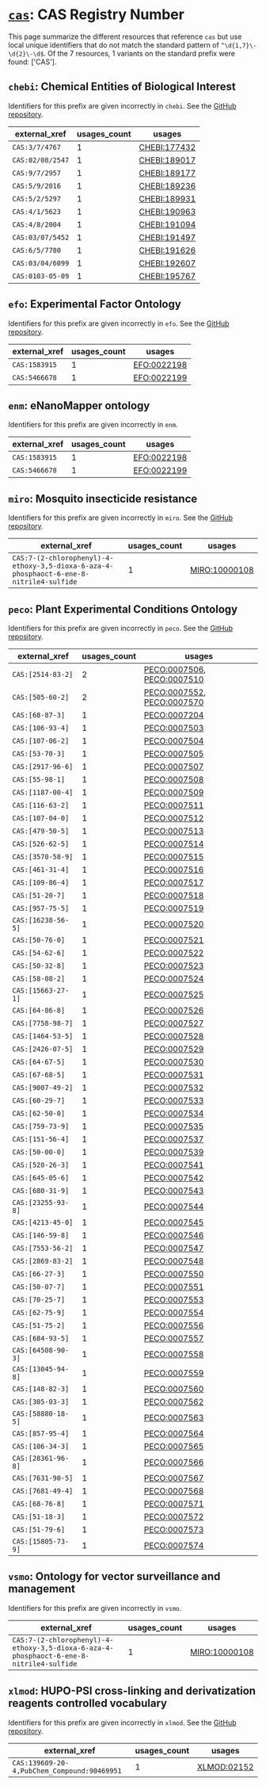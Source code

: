 # [`cas`](https://bioregistry.io/cas): CAS Registry Number

This page summarize the different resources that reference `cas`
but use local unique identifiers that do not match the standard pattern of
`^\d{1,7}\-\d{2}\-\d$`. Of the 7 resources,
1 variants on the standard prefix were found: ['CAS'].

## `chebi`: Chemical Entities of Biological Interest

Identifiers for this prefix are given incorrectly in `chebi`. See the [GitHub repository](https://github.com/ebi-chebi/ChEBI).

| external_xref    |   usages_count | usages                                                      |
|------------------|----------------|-------------------------------------------------------------|
| `CAS:3/7/4767`   |              1 | [CHEBI:177432](http://purl.obolibrary.org/obo/CHEBI_177432) |
| `CAS:02/08/2547` |              1 | [CHEBI:189017](http://purl.obolibrary.org/obo/CHEBI_189017) |
| `CAS:9/7/2957`   |              1 | [CHEBI:189177](http://purl.obolibrary.org/obo/CHEBI_189177) |
| `CAS:5/9/2016`   |              1 | [CHEBI:189236](http://purl.obolibrary.org/obo/CHEBI_189236) |
| `CAS:5/2/5297`   |              1 | [CHEBI:189931](http://purl.obolibrary.org/obo/CHEBI_189931) |
| `CAS:4/1/5623`   |              1 | [CHEBI:190963](http://purl.obolibrary.org/obo/CHEBI_190963) |
| `CAS:4/8/2004`   |              1 | [CHEBI:191094](http://purl.obolibrary.org/obo/CHEBI_191094) |
| `CAS:03/07/5452` |              1 | [CHEBI:191497](http://purl.obolibrary.org/obo/CHEBI_191497) |
| `CAS:6/5/7780`   |              1 | [CHEBI:191626](http://purl.obolibrary.org/obo/CHEBI_191626) |
| `CAS:03/04/6099` |              1 | [CHEBI:192607](http://purl.obolibrary.org/obo/CHEBI_192607) |
| `CAS:0103-05-09` |              1 | [CHEBI:195767](http://purl.obolibrary.org/obo/CHEBI_195767) |

## `efo`: Experimental Factor Ontology

Identifiers for this prefix are given incorrectly in `efo`. See the [GitHub repository](https://github.com/EBISPOT/efo/).

| external_xref   |   usages_count | usages                                              |
|-----------------|----------------|-----------------------------------------------------|
| `CAS:1583915`   |              1 | [EFO:0022198](http://www.ebi.ac.uk/efo/EFO_0022198) |
| `CAS:5466678`   |              1 | [EFO:0022199](http://www.ebi.ac.uk/efo/EFO_0022199) |

## `enm`: eNanoMapper ontology

Identifiers for this prefix are given incorrectly in `enm`.

| external_xref   |   usages_count | usages                                              |
|-----------------|----------------|-----------------------------------------------------|
| `CAS:1583915`   |              1 | [EFO:0022198](http://www.ebi.ac.uk/efo/EFO_0022198) |
| `CAS:5466678`   |              1 | [EFO:0022199](http://www.ebi.ac.uk/efo/EFO_0022199) |

## `miro`: Mosquito insecticide resistance

Identifiers for this prefix are given incorrectly in `miro`. See the [GitHub repository](https://github.com/VEuPathDB-ontology/MIRO).

| external_xref                                                                           |   usages_count | usages                                                        |
|-----------------------------------------------------------------------------------------|----------------|---------------------------------------------------------------|
| `CAS:7-(2-chlorophenyl)-4-ethoxy-3,5-dioxa-6-aza-4-phosphaoct-6-ene-8-nitrile4-sulfide` |              1 | [MIRO:10000108](http://purl.obolibrary.org/obo/MIRO_10000108) |

## `peco`: Plant Experimental Conditions Ontology

Identifiers for this prefix are given incorrectly in `peco`. See the [GitHub repository](https://github.com/Planteome/plant-experimental-conditions-ontology).

| external_xref      |   usages_count | usages                                                                                                                   |
|--------------------|----------------|--------------------------------------------------------------------------------------------------------------------------|
| `CAS:[2514-83-2]`  |              2 | [PECO:0007506](http://purl.obolibrary.org/obo/PECO_0007506), [PECO:0007510](http://purl.obolibrary.org/obo/PECO_0007510) |
| `CAS:[505-60-2]`   |              2 | [PECO:0007552](http://purl.obolibrary.org/obo/PECO_0007552), [PECO:0007570](http://purl.obolibrary.org/obo/PECO_0007570) |
| `CAS:[68-87-3]`    |              1 | [PECO:0007204](http://purl.obolibrary.org/obo/PECO_0007204)                                                              |
| `CAS:[106-93-4]`   |              1 | [PECO:0007503](http://purl.obolibrary.org/obo/PECO_0007503)                                                              |
| `CAS:[107-06-2]`   |              1 | [PECO:0007504](http://purl.obolibrary.org/obo/PECO_0007504)                                                              |
| `CAS:[53-70-3]`    |              1 | [PECO:0007505](http://purl.obolibrary.org/obo/PECO_0007505)                                                              |
| `CAS:[2917-96-6]`  |              1 | [PECO:0007507](http://purl.obolibrary.org/obo/PECO_0007507)                                                              |
| `CAS:[55-98-1]`    |              1 | [PECO:0007508](http://purl.obolibrary.org/obo/PECO_0007508)                                                              |
| `CAS:[1187-00-4]`  |              1 | [PECO:0007509](http://purl.obolibrary.org/obo/PECO_0007509)                                                              |
| `CAS:[116-63-2]`   |              1 | [PECO:0007511](http://purl.obolibrary.org/obo/PECO_0007511)                                                              |
| `CAS:[107-04-0]`   |              1 | [PECO:0007512](http://purl.obolibrary.org/obo/PECO_0007512)                                                              |
| `CAS:[479-50-5]`   |              1 | [PECO:0007513](http://purl.obolibrary.org/obo/PECO_0007513)                                                              |
| `CAS:[526-62-5]`   |              1 | [PECO:0007514](http://purl.obolibrary.org/obo/PECO_0007514)                                                              |
| `CAS:[3570-58-9]`  |              1 | [PECO:0007515](http://purl.obolibrary.org/obo/PECO_0007515)                                                              |
| `CAS:[461-31-4]`   |              1 | [PECO:0007516](http://purl.obolibrary.org/obo/PECO_0007516)                                                              |
| `CAS:[109-86-4]`   |              1 | [PECO:0007517](http://purl.obolibrary.org/obo/PECO_0007517)                                                              |
| `CAS:[51-20-7]`    |              1 | [PECO:0007518](http://purl.obolibrary.org/obo/PECO_0007518)                                                              |
| `CAS:[957-75-5]`   |              1 | [PECO:0007519](http://purl.obolibrary.org/obo/PECO_0007519)                                                              |
| `CAS:[16238-56-5]` |              1 | [PECO:0007520](http://purl.obolibrary.org/obo/PECO_0007520)                                                              |
| `CAS:[50-76-0]`    |              1 | [PECO:0007521](http://purl.obolibrary.org/obo/PECO_0007521)                                                              |
| `CAS:[54-62-6]`    |              1 | [PECO:0007522](http://purl.obolibrary.org/obo/PECO_0007522)                                                              |
| `CAS:[50-32-8]`    |              1 | [PECO:0007523](http://purl.obolibrary.org/obo/PECO_0007523)                                                              |
| `CAS:[58-08-2]`    |              1 | [PECO:0007524](http://purl.obolibrary.org/obo/PECO_0007524)                                                              |
| `CAS:[15663-27-1]` |              1 | [PECO:0007525](http://purl.obolibrary.org/obo/PECO_0007525)                                                              |
| `CAS:[64-86-8]`    |              1 | [PECO:0007526](http://purl.obolibrary.org/obo/PECO_0007526)                                                              |
| `CAS:[7758-98-7]`  |              1 | [PECO:0007527](http://purl.obolibrary.org/obo/PECO_0007527)                                                              |
| `CAS:[1464-53-5]`  |              1 | [PECO:0007528](http://purl.obolibrary.org/obo/PECO_0007528)                                                              |
| `CAS:[2426-07-5]`  |              1 | [PECO:0007529](http://purl.obolibrary.org/obo/PECO_0007529)                                                              |
| `CAS:[64-67-5]`    |              1 | [PECO:0007530](http://purl.obolibrary.org/obo/PECO_0007530)                                                              |
| `CAS:[67-68-5]`    |              1 | [PECO:0007531](http://purl.obolibrary.org/obo/PECO_0007531)                                                              |
| `CAS:[9007-49-2]`  |              1 | [PECO:0007532](http://purl.obolibrary.org/obo/PECO_0007532)                                                              |
| `CAS:[60-29-7]`    |              1 | [PECO:0007533](http://purl.obolibrary.org/obo/PECO_0007533)                                                              |
| `CAS:[62-50-0]`    |              1 | [PECO:0007534](http://purl.obolibrary.org/obo/PECO_0007534)                                                              |
| `CAS:[759-73-9]`   |              1 | [PECO:0007535](http://purl.obolibrary.org/obo/PECO_0007535)                                                              |
| `CAS:[151-56-4]`   |              1 | [PECO:0007537](http://purl.obolibrary.org/obo/PECO_0007537)                                                              |
| `CAS:[50-00-0]`    |              1 | [PECO:0007539](http://purl.obolibrary.org/obo/PECO_0007539)                                                              |
| `CAS:[520-26-3]`   |              1 | [PECO:0007541](http://purl.obolibrary.org/obo/PECO_0007541)                                                              |
| `CAS:[645-05-6]`   |              1 | [PECO:0007542](http://purl.obolibrary.org/obo/PECO_0007542)                                                              |
| `CAS:[680-31-9]`   |              1 | [PECO:0007543](http://purl.obolibrary.org/obo/PECO_0007543)                                                              |
| `CAS:[23255-93-8]` |              1 | [PECO:0007544](http://purl.obolibrary.org/obo/PECO_0007544)                                                              |
| `CAS:[4213-45-0]`  |              1 | [PECO:0007545](http://purl.obolibrary.org/obo/PECO_0007545)                                                              |
| `CAS:[146-59-8]`   |              1 | [PECO:0007546](http://purl.obolibrary.org/obo/PECO_0007546)                                                              |
| `CAS:[7553-56-2]`  |              1 | [PECO:0007547](http://purl.obolibrary.org/obo/PECO_0007547)                                                              |
| `CAS:[2869-83-2]`  |              1 | [PECO:0007548](http://purl.obolibrary.org/obo/PECO_0007548)                                                              |
| `CAS:[66-27-3]`    |              1 | [PECO:0007550](http://purl.obolibrary.org/obo/PECO_0007550)                                                              |
| `CAS:[50-07-7]`    |              1 | [PECO:0007551](http://purl.obolibrary.org/obo/PECO_0007551)                                                              |
| `CAS:[70-25-7]`    |              1 | [PECO:0007553](http://purl.obolibrary.org/obo/PECO_0007553)                                                              |
| `CAS:[62-75-9]`    |              1 | [PECO:0007554](http://purl.obolibrary.org/obo/PECO_0007554)                                                              |
| `CAS:[51-75-2]`    |              1 | [PECO:0007556](http://purl.obolibrary.org/obo/PECO_0007556)                                                              |
| `CAS:[684-93-5]`   |              1 | [PECO:0007557](http://purl.obolibrary.org/obo/PECO_0007557)                                                              |
| `CAS:[64508-90-3]` |              1 | [PECO:0007558](http://purl.obolibrary.org/obo/PECO_0007558)                                                              |
| `CAS:[13045-94-8]` |              1 | [PECO:0007559](http://purl.obolibrary.org/obo/PECO_0007559)                                                              |
| `CAS:[148-82-3]`   |              1 | [PECO:0007560](http://purl.obolibrary.org/obo/PECO_0007560)                                                              |
| `CAS:[305-03-3]`   |              1 | [PECO:0007562](http://purl.obolibrary.org/obo/PECO_0007562)                                                              |
| `CAS:[58880-18-5]` |              1 | [PECO:0007563](http://purl.obolibrary.org/obo/PECO_0007563)                                                              |
| `CAS:[857-95-4]`   |              1 | [PECO:0007564](http://purl.obolibrary.org/obo/PECO_0007564)                                                              |
| `CAS:[106-34-3]`   |              1 | [PECO:0007565](http://purl.obolibrary.org/obo/PECO_0007565)                                                              |
| `CAS:[28361-96-8]` |              1 | [PECO:0007566](http://purl.obolibrary.org/obo/PECO_0007566)                                                              |
| `CAS:[7631-90-5]`  |              1 | [PECO:0007567](http://purl.obolibrary.org/obo/PECO_0007567)                                                              |
| `CAS:[7681-49-4]`  |              1 | [PECO:0007568](http://purl.obolibrary.org/obo/PECO_0007568)                                                              |
| `CAS:[68-76-8]`    |              1 | [PECO:0007571](http://purl.obolibrary.org/obo/PECO_0007571)                                                              |
| `CAS:[51-18-3]`    |              1 | [PECO:0007572](http://purl.obolibrary.org/obo/PECO_0007572)                                                              |
| `CAS:[51-79-6]`    |              1 | [PECO:0007573](http://purl.obolibrary.org/obo/PECO_0007573)                                                              |
| `CAS:[15805-73-9]` |              1 | [PECO:0007574](http://purl.obolibrary.org/obo/PECO_0007574)                                                              |

## `vsmo`: Ontology for vector surveillance and management

Identifiers for this prefix are given incorrectly in `vsmo`.

| external_xref                                                                           |   usages_count | usages                                                        |
|-----------------------------------------------------------------------------------------|----------------|---------------------------------------------------------------|
| `CAS:7-(2-chlorophenyl)-4-ethoxy-3,5-dioxa-6-aza-4-phosphaoct-6-ene-8-nitrile4-sulfide` |              1 | [MIRO:10000108](http://purl.obolibrary.org/obo/MIRO_10000108) |

## `xlmod`: HUPO-PSI cross-linking and derivatization reagents controlled vocabulary

Identifiers for this prefix are given incorrectly in `xlmod`. See the [GitHub repository](https://github.com/HUPO-PSI/xlmod-CV).

| external_xref                               |   usages_count | usages                                                    |
|---------------------------------------------|----------------|-----------------------------------------------------------|
| `CAS:139609-20-4,PubChem_Compound:90469951` |              1 | [XLMOD:02152](http://purl.obolibrary.org/obo/XLMOD_02152) |

